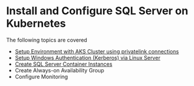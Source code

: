 # Install and Configure SQL Server on Kubernetes

The following topics are covered

* [Setup Environment with AKS Cluster using privatelink connections](./modules/setup.md)
* [Setup Windows Authentication (Kerberos) via Linux Server](./modules/kerberos.md)
* [Create SQL Server Container Instances](./modules/sql.md)
* Create Always-on Availability Group
* Configure Monitoring
